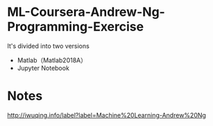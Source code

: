 # ML-Coursera-Andrew-Ng-Programming-Exercise
It's divided into two versions
- Matlab（Matlab2018A）
- Jupyter Notebook

# Notes
http://iwuqing.info/label?label=Machine%20Learning-Andrew%20Ng
